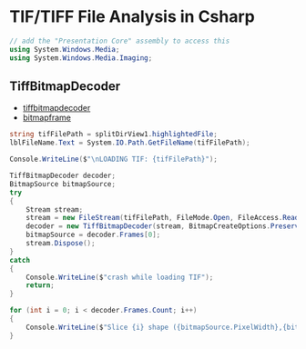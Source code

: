 # TIF/TIFF File Analysis in Csharp

```cs
// add the "Presentation Core" assembly to access this
using System.Windows.Media;
using System.Windows.Media.Imaging;
```

## TiffBitmapDecoder
* [tiffbitmapdecoder](https://docs.microsoft.com/en-us/dotnet/api/system.windows.media.imaging.tiffbitmapdecoder?view=netframework-4.7.2)
* [bitmapframe](https://docs.microsoft.com/en-us/dotnet/api/system.windows.media.imaging.bitmapframe?view=netframework-4.7.2)

```cs
string tifFilePath = splitDirView1.highlightedFile;
lblFileName.Text = System.IO.Path.GetFileName(tifFilePath);

Console.WriteLine($"\nLOADING TIF: {tifFilePath}");

TiffBitmapDecoder decoder;
BitmapSource bitmapSource;
try
{
    Stream stream;
    stream = new FileStream(tifFilePath, FileMode.Open, FileAccess.Read, FileShare.Read);
    decoder = new TiffBitmapDecoder(stream, BitmapCreateOptions.PreservePixelFormat, BitmapCacheOption.Default);
    bitmapSource = decoder.Frames[0];
    stream.Dispose();
}
catch
{
    Console.WriteLine($"crash while loading TIF");
    return;
}

for (int i = 0; i < decoder.Frames.Count; i++)
{
    Console.WriteLine($"Slice {i} shape ({bitmapSource.PixelWidth},{bitmapSource.PixelHeight})");
}
```

